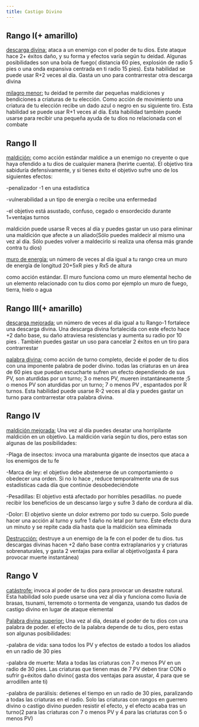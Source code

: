 ```yaml
---
title: Castigo Divino
---
```


## Rango I(+ amarillo)

<u>descarga divina:</u> ataca a un enemigo con el poder de tu dios. Este ataque hace 2+ éxitos daño, y su forma y efectos varía según tu deidad. Algunas posibilidades son una bola de fuego( distancia 60 pies, explosión de radio 5 pies o una onda expansiva centrada en ti radio 15 pies). Esta habilidad se puede usar R+2 veces al día. Gasta un uno para contrarrestar otra descarga divina

<u>milagro menor:</u> tu deidad te permite dar pequeñas maldiciones y bendiciones a criaturas de tu elección. Como acción de movimiento una criatura de tu elección recibe un dado azul o negro en su siguiente tiro. Esta habilidad se puede usar  R+1 veces al día. Esta habilidad también puede usarse para recibir una pequeña ayuda de tu dios no relacionada con el combate

## Rango II

<u>maldición:</u> como acción estándar maldice a un enemigo no creyente o que haya ofendido a tu dios de cualquier manera (herirte cuenta). El objetivo tira sabiduría defensivamente, y si tienes éxito el objetivo sufre uno de los siguientes efectos:

-penalizador -1 en una estadística

-vulnerabilidad a un tipo de energía o recibe una enfermedad

-el objetivo está asustado, confuso, cegado o ensordecido durante 1+ventajas turnos

maldición puede usarse R veces al día y puedes gastar un uso para eliminar una maldición que afecte a un aliado(Sólo puedes maldecir al mismo una vez al día. Sólo puedes volver a maldecirlo si realiza una ofensa más grande contra tu dios)

<u>muro de energía:</u> un número de veces al día igual a tu rango crea un muro de energía de longitud 20+5xR pies y Rx5 de altura

como acción estándar. El muro funciona como un muro elemental hecho de un elemento relacionado con tu dios como por ejemplo  un muro de fuego, tierra, hielo o agua

## Rango III(+ amarillo)

<u>descarga mejorada:</u> un número de veces al día igual a tu Rango-1 fortalece una descarga divina. Una descarga divina fortalecida con este efecto hace +2 daño base, su daño atraviesa resistencias y aumenta su radio por 10 pies . También puedes gastar un uso para cancelar 2 éxitos  en un tiro para contrarrestar

<u>palabra divina:</u> como acción de turno completo, decide el poder de tu dios con una imponente palabra de poder divino. todas las criaturas  en un área de 60 pies que puedan escucharte sufren un efecto dependiendo de sus PV, son aturdidas por un turno; 3 o menos PV, mueren instantáneamente ;5 o menos PV son aturdidas por un turno; 7 o menos PV , espantados por R turnos. Esta habilidad puede usarse R-2 veces al día y puedes gastar un turno para contrarrestar otra palabra divina.

## Rango IV

<u>maldición mejorada:</u> Una vez al día puedes desatar una horripilante maldición en un objetivo. La maldición varia según tu dios, pero estas son algunas de las posibilidades:

-Plaga de insectos: invoca una marabunta gigante de insectos que ataca a los enemigos de tu fe

-Marca de ley: el objetivo debe abstenerse  de un comportamiento o obedecer una orden. Si no lo hace , reduce temporalmente una de sus estadísticas cada día  que continúe desobedeciéndote

-Pesadillas: El objetivo está afectado por horribles pesadillas. no puede recibir los beneficios de un descanso largo y sufre 3 daño de cordura al día.

-Dolor: El objetivo siente un dolor extremo por todo su cuerpo. Solo puede hacer una acción al turno y sufre 1 daño no letal por turno. Este efecto dura un minuto  y se repite cada día hasta que la maldición sea eliminada

<u>Destrucción:</u> destruye a un enemigo de la fe con el poder de tu dios. tus descargas divinas hacen +2 daño base contra extraplanarios y y criaturas sobrenaturales, y gasta 2 ventajas para exiliar al objetivo(gasta 4 para provocar muerte instantánea)

## Rango V

<u>catástrofe:</u> invoca al poder de tu dios para provocar un desastre natural. Esta habilidad solo puede usarse una vez al día y funciona como lluvia de brasas, tsunami, terremoto o tormenta de venganza, usando tus dados de castigo divino en lugar de ataque elemental

<u>Palabra divina superior:</u> Una vez al día, desata el poder de tu dios con una palabra de poder. el efecto de la palabra depende de tu dios, pero estas son algunas posibilidades:

-palabra de vida: sana todos los PV y efectos de estado a todos los aliados en un radio de 30 pies

-palabra de muerte: Mata a todas las criaturas con 7 o menos PV en un radio de 30 pies. Las criaturas que tienen mas de 7 PV deben tirar CON o sufrir g+éxitos daño divino( gasta dos ventajas para asustar, 4 para que se arrodillen ante ti)

-palabra de parálisis: detienes el tiempo en un radio de 30 pies, paralizando a todas las criaturas en el radio. Solo las criaturas con rangos en guerrero divino o castigo divino pueden resistir el efecto, y el efecto acaba tras un turno(2 para las criaturas con 7 o menos PV y 4 para las criaturas con 5 o menos PV)